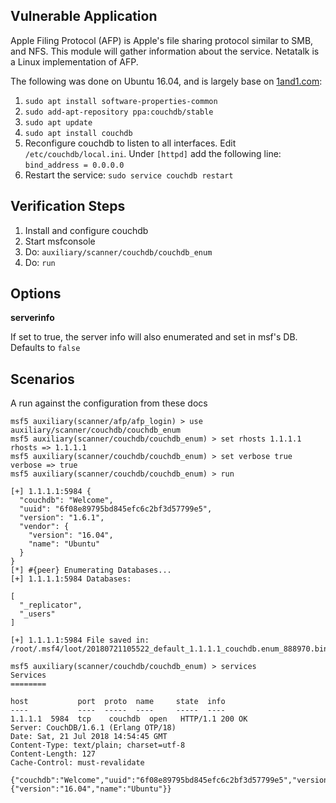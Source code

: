 ## Vulnerable Application

Apple Filing Protocol (AFP) is Apple's file sharing protocol similar to SMB, and NFS.  This module will gather information about the service.
Netatalk is a Linux implementation of AFP.

The following was done on Ubuntu 16.04, and is largely base on [1and1.com](https://www.1and1.com/cloud-community/learn/database/couchdb/install-and-use-couchdb-on-ubuntu-1604/):
  
  1. `sudo apt install software-properties-common`
  2. `sudo add-apt-repository ppa:couchdb/stable`
  3. `sudo apt update`
  4. `sudo apt install couchdb`
  5. Reconfigure couchdb to listen to all interfaces. Edit `/etc/couchdb/local.ini`. Under `[httpd]` add the following line: `bind_address = 0.0.0.0`
  6. Restart the service: `sudo service couchdb restart`

## Verification Steps

  1. Install and configure couchdb
  2. Start msfconsole
  3. Do: `auxiliary/scanner/couchdb/couchdb_enum`
  4. Do: `run`

## Options

  **serverinfo**

  If set to true, the server info will also enumerated and set in msf's DB.  Defaults to `false`

## Scenarios

  A run against the configuration from these docs

  ```
  msf5 auxiliary(scanner/afp/afp_login) > use auxiliary/scanner/couchdb/couchdb_enum 
  msf5 auxiliary(scanner/couchdb/couchdb_enum) > set rhosts 1.1.1.1
  rhosts => 1.1.1.1
  msf5 auxiliary(scanner/couchdb/couchdb_enum) > set verbose true
  verbose => true
  msf5 auxiliary(scanner/couchdb/couchdb_enum) > run
  
  [+] 1.1.1.1:5984 {
    "couchdb": "Welcome",
    "uuid": "6f08e89795bd845efc6c2bf3d57799e5",
    "version": "1.6.1",
    "vendor": {
      "version": "16.04",
      "name": "Ubuntu"
    }
  }
  [*] #{peer} Enumerating Databases...
  [+] 1.1.1.1:5984 Databases:
  
  [
    "_replicator",
    "_users"
  ]
  
  [+] 1.1.1.1:5984 File saved in: /root/.msf4/loot/20180721105522_default_1.1.1.1_couchdb.enum_888970.bin
  
  msf5 auxiliary(scanner/couchdb/couchdb_enum) > services
  Services
  ========
  
  host           port  proto  name     state  info
  ----           ----  -----  ----     -----  ----
  1.1.1.1  5984  tcp    couchdb  open   HTTP/1.1 200 OK
  Server: CouchDB/1.6.1 (Erlang OTP/18)
  Date: Sat, 21 Jul 2018 14:54:45 GMT
  Content-Type: text/plain; charset=utf-8
  Content-Length: 127
  Cache-Control: must-revalidate
  
  {"couchdb":"Welcome","uuid":"6f08e89795bd845efc6c2bf3d57799e5","version":"1.6.1","vendor":{"version":"16.04","name":"Ubuntu"}}

  ```
